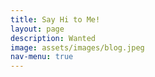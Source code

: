 ```yaml
---
title: Say Hi to Me!
layout: page
description: Wanted
image: assets/images/blog.jpeg
nav-menu: true
---
```

